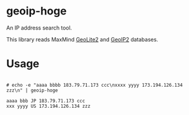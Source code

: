 # geoip-hoge

An IP address search tool.

This library reads MaxMind [GeoLite2](http://dev.maxmind.com/geoip/geoip2/geolite2/)
and [GeoIP2](http://www.maxmind.com/en/geolocation_landing) databases.


# Usage


```

# echo -e "aaaa bbbb 183.79.71.173 ccc\nxxxx yyyy 173.194.126.134 zzz\n" | geoip-hoge

aaaa bbb JP 183.79.71.173 ccc
xxx yyyy US 173.194.126.134 zzz

```

